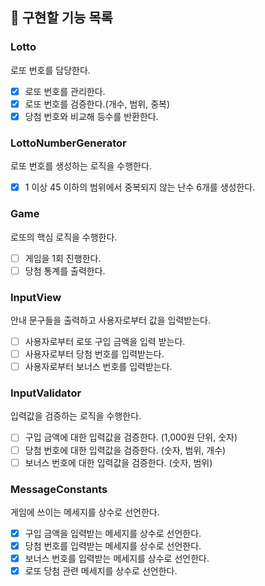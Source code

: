 ## 📝 구현할 기능 목록

### Lotto
로또 번호를 담당한다.
- [x] 로또 번호를 관리한다.
- [x] 로또 번호를 검증한다.(개수, 범위, 중복)
- [x] 당첨 번호와 비교해 등수를 반환한다.

### LottoNumberGenerator
로또 번호를 생성하는 로직을 수행한다.
- [x] 1 이상 45 이하의 범위에서 중복되지 않는 난수 6개를 생성한다.

### Game
로또의 핵심 로직을 수행한다.
- [ ] 게임을 1회 진행한다.
- [ ] 당첨 통계를 출력한다.

### InputView
안내 문구들을 출력하고 사용자로부터 값을 입력받는다.
- [ ] 사용자로부터 로또 구입 금액을 입력 받는다.
- [ ] 사용자로부터 당첨 번호를 입력받는다.
- [ ] 사용자로부터 보너스 번호를 입력받는다.

### InputValidator
입력값을 검증하는 로직을 수행한다.
- [ ] 구입 금액에 대한 입력값을 검증한다. (1,000원 단위, 숫자)
- [ ] 당첨 번호에 대한 입력값을 검증한다. (숫자, 범위, 개수)
- [ ] 보너스 번호에 대한 입력값을 검증한다. (숫자, 범위)

### MessageConstants
게임에 쓰이는 메세지를 상수로 선언한다.
- [x] 구입 금액을 입력받는 메세지를 상수로 선언한다.
- [x] 당첨 번호를 입력받는 메세지를 상수로 선언한다.
- [x] 보너스 번호를 입력받는 메세지를 상수로 선언한다.
- [x] 로또 당첨 관련 메세지를 상수로 선언한다.